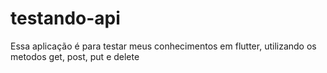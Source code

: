 # testando-api
Essa aplicação é para testar meus conhecimentos em flutter, utilizando os metodos get, post, put e delete
